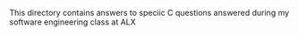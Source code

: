 This directory contains answers to speciic C questions answered during my software engineering class at ALX
